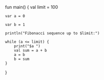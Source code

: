 fun main() {
    val limit = 100

    var a = 0

    var b = 1
    
    println("Fibonacci sequence up to $limit:")
    
    while (a <= limit) {
        print("$a ")
        val sum = a + b
        a = b
        b = sum
    }
}
